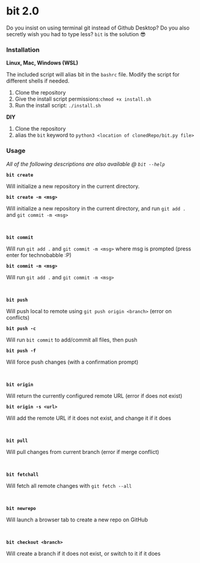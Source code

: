 # bit 2.0

Do you insist on using terminal git instead of Github Desktop? Do you also secretly wish you had to type less? `bit` is the solution :sunglasses:

### Installation

**Linux, Mac, Windows (WSL)**

The included script will alias bit in the `bashrc` file. Modify the script for different shells if needed.

1. Clone the repository
2. Give the install script permissions:`chmod +x install.sh`
3. Run the install script: `./install.sh`

**DIY**

1. Clone the repository
2. alias the `bit` keyword to `python3 <location of clonedRepo/bit.py file>`





### Usage

*All of the following descriptions are also available @ `bit --help`*



**`bit create`**

Will initialize a new repository in the current directory. 

**`bit create -m <msg>`**

Will initialize a new repository in the current directory, and run `git add .` and `git commit -m <msg>`

<br/>

**`bit commit`**

Will run `git add .` and `git commit -m <msg>` where msg is prompted (press enter for technobabble :P)

**`bit commit -m <msg>`**

Will run `git add .` and `git commit -m <msg>`

<br/>

**`bit push`**

Will push local to remote using `git push origin <branch>` (error on conflicts)

**`bit push -c`**

Will run `bit commit` to add/commit all files, then push

**`bit push -f`**

Will force push changes (with a confirmation prompt)

<br/>

**`bit origin`**

Will return the currently configured remote URL (error if does not exist)

**`bit origin -s <url>`**

Will add the remote URL if it does not exist, and change it if it does

<br/>

**`bit pull`**

Will pull changes from current branch (error if merge conflict)

<br/>

**`bit fetchall`**

Will fetch all remote changes with `git fetch --all`

<br/>

**`bit newrepo`**

Will launch a browser tab to create a new repo on GitHub

<br/>

**`bit checkout <branch>`**

Will create a branch if it does not exist, or switch to it if it does

